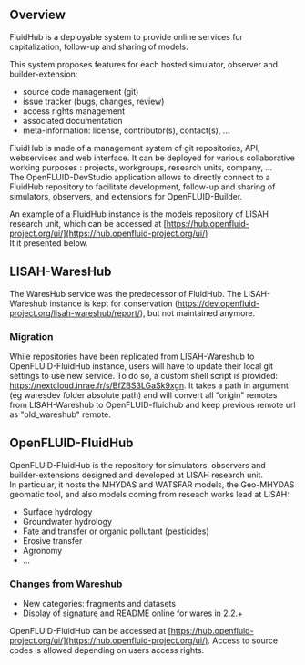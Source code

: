 ## Overview

FluidHub is a deployable system to provide online services for capitalization, follow-up and sharing of models.  

This system proposes features for each hosted simulator, observer and builder-extension:

* source code management (git)
* issue tracker (bugs, changes, review)
* access rights management
* associated documentation
* meta-information: license, contributor(s), contact(s), ...

FluidHub is made of a management system of git repositories, API, webservices and web interface. It can be deployed for various collaborative working purposes : projects, workgroups, research units, company, ...  
The OpenFLUID-DevStudio application allows to directly connect to a FluidHub repository to facilitate development, follow-up and sharing of simulators, observers, and extensions for OpenFLUID-Builder.

An example of a FluidHub instance is the models repository of LISAH research unit, which can be accessed at
[https://hub.openfluid-project.org/ui/](https://hub.openfluid-project.org/ui/)  
It it presented below.

## LISAH-WaresHub

The WaresHub service was the predecessor of FluidHub. The LISAH-Wareshub instance is kept for conservation (https://dev.openfluid-project.org/lisah-wareshub/report/), but not maintained anymore.

### Migration
While repositories have been replicated from LISAH-Wareshub to OpenFLUID-FluidHub instance, users will have to update their local git settings to use new service. To do so, a custom shell script is provided: https://nextcloud.inrae.fr/s/BfZBS3LGaSk9xgn. It takes a path in argument (eg waresdev folder absolute path) and will convert all "origin" remotes from LISAH-Wareshub to OpenFLUID-fluidhub and keep previous remote url as "old_wareshub" remote.

## OpenFLUID-FluidHub

OpenFLUID-FluidHub is the repository for simulators, observers and builder-extensions designed and developed at LISAH research unit.  
In particular, it hosts the MHYDAS and WATSFAR models, the Geo-MHYDAS geomatic tool, and also models coming from reseach works lead at LISAH:

* Surface hydrology
* Groundwater hydrology
* Fate and transfer or organic pollutant (pesticides)
* Erosive transfer
* Agronomy
* ...

### Changes from Wareshub
* New categories: fragments and datasets
* Display of signature and README online for wares in 2.2.+

OpenFLUID-FluidHub can be accessed at [https://hub.openfluid-project.org/ui/](https://hub.openfluid-project.org/ui/).
Access to source codes is allowed depending on users access rights.
